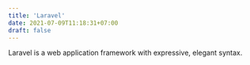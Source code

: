 ```yaml
---
title: 'Laravel'
date: 2021-07-09T11:18:31+07:00
draft: false
---
```


Laravel is a web application framework with expressive, elegant syntax.
